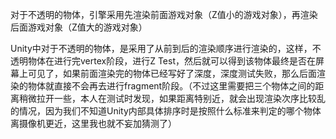 对于不透明的物体，引擎采用先渲染前面游戏对象（Z值小的游戏对象），再渲染后面游戏对象（Z值大的游戏对象）

Unity中对于不透明的物体，是采用了从前到后的渲染顺序进行渲染的，这样，不透明物体在进行完vertex阶段，进行Z Test，然后就可以得到该物体最终是否在屏幕上可见了，如果前面渲染完的物体已经写好了深度，深度测试失败，那么后面渲染的物体就直接不会再去进行fragment阶段。（不过这里需要把三个物体之间的距离稍微拉开一些，本人在测试时发现，如果距离特别近，就会出现渲染次序比较乱的情况，因为我们不知道Unity内部具体排序时是按照什么标准来判定的哪个物体离摄像机更近，这里我也就不妄加猜测了）
